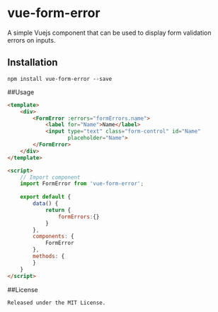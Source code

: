 # vue-form-error
A simple Vuejs component that can be used to display form validation errors  on inputs.

## Installation
```
npm install vue-form-error --save
```

##Usage

```html
<template>
    <div>
        <FormError :errors="formErrors.name">
            <label for="Name">Name</label>
            <input type="text" class="form-control" id="Name"
                   placeholder="Name">
        </FormError>
    </div>
</template>

<script>
    // Import component
    import FormError from 'vue-form-error';
    
    export default {
        data() {
            return {
                formErrors:{}
            }
        },
        components: {
            FormError
        },
        methods: {
        }
    }
</script>
```
##License
```
Released under the MIT License.
```